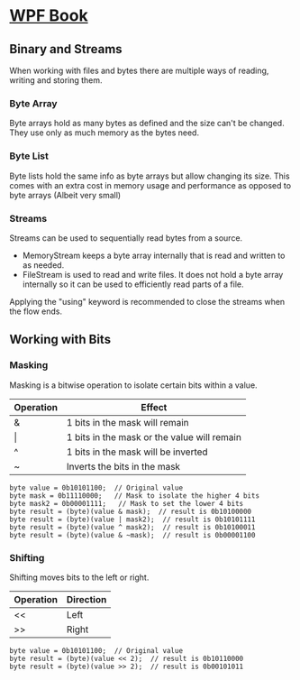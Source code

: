 # [WPF Book](../readme.md)

## Binary and Streams
When working with files and bytes there are multiple ways of reading, writing and storing them.

### Byte Array
Byte arrays hold as many bytes as defined and the size can't be changed. They use only as much memory as the bytes need.

### Byte List
Byte lists hold the same info as byte arrays but allow changing its size. This comes with an extra cost in memory usage and performance as opposed to byte arrays (Albeit very small)

### Streams
Streams can be used to sequentially read bytes from a source.

- MemoryStream keeps a byte array internally that is read and written to as needed.
- FileStream is used to read and write files. It does not hold a byte array internally so it can be used to efficiently read parts of a file.

Applying the "using" keyword is recommended to close the streams when the flow ends.

## Working with Bits

### Masking
Masking is a bitwise operation to isolate certain bits within a value.

| Operation    | Effect |
| -------- | ------- |
| &  | 1 bits in the mask will remain |
| \|  | 1 bits in the mask or the value will remain |
| ^  | 1 bits in the mask will be inverted |
| ~  | Inverts the bits in the mask |

    byte value = 0b10101100;  // Original value
    byte mask = 0b11110000;   // Mask to isolate the higher 4 bits
    byte mask2 = 0b00001111;   // Mask to set the lower 4 bits
    byte result = (byte)(value & mask);  // result is 0b10100000
    byte result = (byte)(value | mask2);  // result is 0b10101111
    byte result = (byte)(value ^ mask2);  // result is 0b10100011
    byte result = (byte)(value & ~mask);  // result is 0b00001100

### Shifting
Shifting moves bits to the left or right.

| Operation    | Direction |
| -------- | ------- |
| <<  | Left |
| >>  | Right |

    byte value = 0b10101100;  // Original value
    byte result = (byte)(value << 2);  // result is 0b10110000
    byte result = (byte)(value >> 2);  // result is 0b00101011